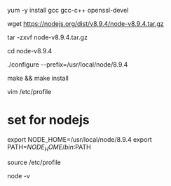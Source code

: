 yum -y install gcc gcc-c++ openssl-devel

wget https://nodejs.org/dist/v8.9.4/node-v8.9.4.tar.gz

tar -zxvf node-v8.9.4.tar.gz

cd node-v8.9.4

./configure --prefix=/usr/local/node/8.9.4

make && make install

vim /etc/profile

# set for nodejs
export NODE_HOME=/usr/local/node/8.9.4
export PATH=$NODE_HOME/bin:$PATH

source /etc/profile

node -v